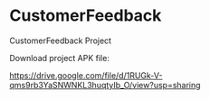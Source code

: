 # CustomerFeedback
CustomerFeedback Project 

Download project APK file:

https://drive.google.com/file/d/1RUGk-V-qms9rb3YaSNWNKL3huqtyIb_O/view?usp=sharing
